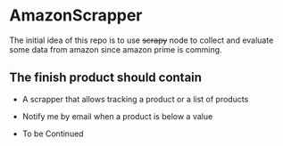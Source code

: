 # AmazonScrapper


The initial idea of this repo is to use ~~scrapy~~ node to collect and evaluate some data from amazon since amazon prime is comming.

## The finish product should contain
- A scrapper that allows tracking a product or a list of products
- Notify me by email when a product is below a value


- To be Continued